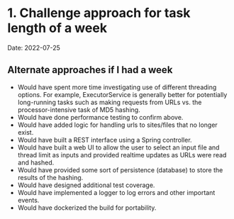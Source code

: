 # 1. Challenge approach for task length of a week

Date: 2022-07-25

## Alternate approaches if I had a week
* Would have spent more time investigating use of different threading options. For example,
ExecutorService is generally better for potentially long-running tasks such as making requests 
from URLs vs. the processor-intensive task of MD5 hashing.
* Would have done performance testing to confirm above.
* Would have added logic for handling urls to sites/files that no longer exist.
* Would have built a REST interface using a Spring controller.
* Would have built a web UI to allow the user to select an input file and thread limit as
inputs and provided realtime updates as URLs were read and hashed.
* Would have provided some sort of persistence (database) to store the results of the hashing.
* Would have designed additional test coverage.
* Would have implemented a logger to log errors and other important events.
* Would have dockerized the build for portability.